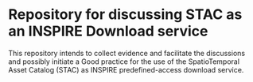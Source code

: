 # Repository for discussing STAC as an INSPIRE Download service
This repository intends to collect evidence and facilitate the discussions and possibly initiate a Good practice for the use of the SpatioTemporal Asset Catalog (STAC) as INSPIRE predefined-access download service.
